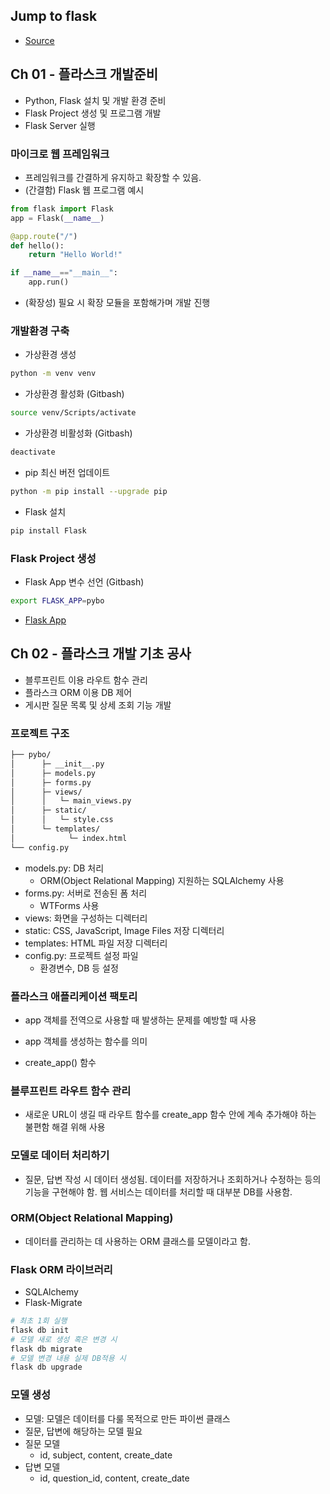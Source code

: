 ## Jump to flask

- [Source](https://github.com/pahkey/flaskbook)


## Ch 01 - 플라스크 개발준비

- Python, Flask 설치 및 개발 환경 준비
- Flask Project 생성 및 프로그램 개발
- Flask Server 실행

### 마이크로 웹 프레임워크

- 프레임워크를 간결하게 유지하고 확장할 수 있음.
- (간결함) Flask 웹 프로그램 예시

```python
from flask import Flask
app = Flask(__name__)

@app.route("/")
def hello():
    return "Hello World!"

if __name__=="__main__":
    app.run()
```

- (확장성) 필요 시 확장 모듈을 포함해가며 개발 진행

### 개발환경 구축

- 가상환경 생성

```bash
python -m venv venv
```

- 가상환경 활성화 (Gitbash)

```bash
source venv/Scripts/activate
```

- 가상환경 비활성화 (Gitbash)

```bash
deactivate
```

- pip 최신 버전 업데이트

```bash
python -m pip install --upgrade pip
```

- Flask 설치

```bash
pip install Flask
```

### Flask Project 생성

- Flask App 변수 선언 (Gitbash)
```bash
export FLASK_APP=pybo
```

- [Flask App](http://127.0.0.1:5000)

## Ch 02 - 플라스크 개발 기초 공사

- 블루프린트 이용 라우트 함수 관리
- 플라스크 ORM 이용 DB 제어
- 게시판 질문 목록 및 상세 조회 기능 개발

### 프로젝트 구조

```bash
├── pybo/
│      ├─ __init__.py
│      ├─ models.py
│      ├─ forms.py
│      ├─ views/
│      │   └─ main_views.py
│      ├─ static/
│      │   └─ style.css
│      └─ templates/
│            └─ index.html
└── config.py
```

- models.py: DB 처리
    - ORM(Object Relational Mapping) 지원하는 SQLAlchemy 사용
- forms.py: 서버로 전송된 폼 처리
    - WTForms 사용
- views: 화면을 구성하는 디렉터리
- static: CSS, JavaScript, Image Files 저장 디렉터리
- templates: HTML 파일 저장 디렉터리
- config.py: 프로젝트 설정 파일
    - 환경변수, DB 등 설정

### 플라스크 애플리케이션 팩토리

- app 객체를 전역으로 사용할 때 발생하는 문제를 예방할 때 사용
- app 객체를 생성하는 함수를 의미

- create_app() 함수

### 블루프린트 라우트 함수 관리

- 새로운 URL이 생길 때 라우트 함수를 create_app 함수 안에 계속 추가해야 하는 불편함 해결 위해 사용


### 모델로 데이터 처리하기

- 질문, 답변 작성 시 데이터 생성됨. 데이터를 저장하거나 조회하거나 수정하는 등의 기능을 구현해야 함. 웹 서비스는 데이터를 처리할 때 대부분 DB를 사용함.

### ORM(Object Relational Mapping)

- 데이터를 관리하는 데 사용하는 ORM 클래스를 모델이라고 함.

### Flask ORM 라이브러리

- SQLAlchemy
- Flask-Migrate
```bash
# 최초 1회 실행
flask db init
# 모델 새로 생성 혹은 변경 시
flask db migrate
# 모델 변경 내용 실제 DB적용 시
flask db upgrade
```

### 모델 생성

- 모델: 모델은 데이터를 다룰 목적으로 만든 파이썬 클래스
- 질문, 답변에 해당하는 모델 필요
- 질문 모델
  - id, subject, content, create_date
- 답변 모델
  - id, question_id, content, create_date
